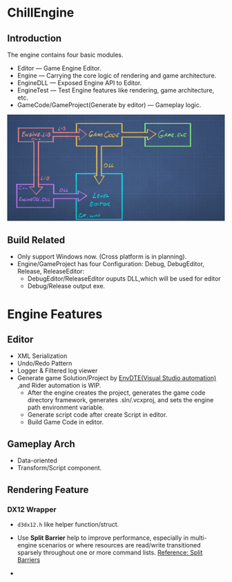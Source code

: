 # ChillEngine

## Introduction

The engine contains four basic modules.

- Editor — Game Engine Editor.
- Engine — Carrying the core logic of rendering and game architecture.
- EngineDLL — Exposed Engine API to Editor.
- EngineTest — Test Engine features like rendering, game architecture, etc.
- GameCode/GameProject(Generate by editor) — Gameplay logic.

<img src="https://raw.githubusercontent.com/Chillstepp/MyPicBed/master/master/image-20240331144724543.png" alt="image-20240331144724543" style="zoom:67%;" />

## Build Related

- Only support Windows now. (Cross platform is in planning).
- Engine/GameProject has four Configuration: Debug, DebugEditor, Release, ReleaseEditor:
  - DebugEditor/ReleaseEditor ouputs DLL,which will be used for editor
  - Debug/Release output exe.

# Engine Features

## Editor

- XML Serialization
- Undo/Redo Pattern
- Logger & Filtered log viewer
- Generate game Solution/Project by [EnvDTE(Visual Studio automation)](https://learn.microsoft.com/en-us/dotnet/api/envdte.dte?view=visualstudiosdk-2022) ,and Rider automation is WIP.
  - After the engine creates the project, generates the game code directory framework, generates .sln/.vcxproj, and sets the engine path environment variable.
  - Generate script code after create Script in editor.
  - Build Game Code in editor.

## Gameplay Arch

- Data-oriented
- Transform/Script component.

## Rendering Feature

### DX12 Wrapper

- `d3dx12.h` like helper function/struct.

- Use **Split Barrier** help to improve performance, especially in multi-engine scenarios or where resources are read/write transitioned sparsely throughout one or more command lists.  [Reference: Split Barriers](https://learn.microsoft.com/en-us/windows/win32/direct3d12/using-resource-barriers-to-synchronize-resource-states-in-direct3d-12#split-barriers)

- 

  
